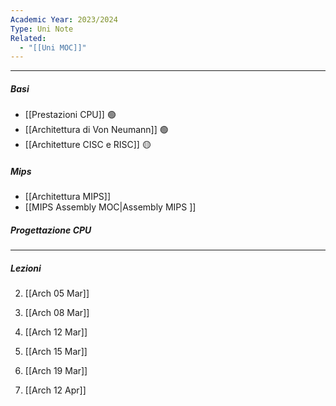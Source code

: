 ```yaml
---
Academic Year: 2023/2024
Type: Uni Note
Related:
  - "[[Uni MOC]]"
---
```

---
##### Basi
- [[Prestazioni CPU]] 🟢
- [[Architettura di Von Neumann]] 🟢
- [[Architetture CISC e RISC]] 🟡

##### Mips
- [[Architettura MIPS]]
- [[MIPS Assembly MOC|Assembly MIPS ]]

##### Progettazione CPU



---
##### Lezioni
2. [[Arch 05 Mar]]
3. [[Arch 08 Mar]]
4. [[Arch 12 Mar]]
5. [[Arch 15 Mar]]
6. [[Arch 19 Mar]]

7. [[Arch 12 Apr]]
